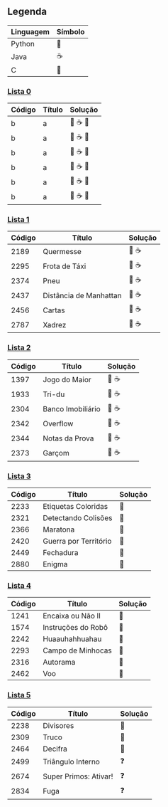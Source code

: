## Legenda

**Linguagem** | **Símbolo** |
--- | --- |
Python | :snake: |
Java | :coffee: |
C | :croissant: |

### [Lista 0](https://github.com/beatrizopdd/UFF_ListasBeecrowd/tree/master/lista_0)

**Código** | **Título** | **Solução** |
--- | --- | --- |
b | a | :snake: :coffee: :croissant: |
b | a | :snake: :coffee: :croissant: |
b | a | :snake: :coffee: :croissant: |
b | a | :snake: :coffee: :croissant: |
b | a | :snake: :coffee: :croissant: |
b | a | :snake: :coffee: :croissant: |


### [Lista 1](https://github.com/beatrizopdd/UFF_ListasBeecrowd/tree/master/lista_1)

**Código** | **Título** | **Solução** |
--- | --- | --- |
2189 | Quermesse | :snake: :coffee: |
2295 | Frota de Táxi | :snake: :coffee: |
2374 | Pneu | :snake: :coffee: |
2437 | Distância de Manhattan | :snake: :coffee: |
2456 | Cartas | :snake: :coffee: |
2787 | Xadrez | :snake: :coffee: |


### [Lista 2](https://github.com/beatrizopdd/UFF_ListasBeecrowd/tree/master/lista_2)

**Código** | **Título** | **Solução** |
--- | --- | --- |
1397 | Jogo do Maior | :snake: :coffee: |
1933 | Tri-du | :snake: :coffee: |
2304 | Banco Imobiliário | :snake: :coffee: |
2342 | Overflow | :snake: :coffee: |
2344 | Notas da Prova | :snake: :coffee: |
2373 | Garçom | :snake: :coffee:  |


### [Lista 3](https://github.com/beatrizopdd/UFF_ListasBeecrowd/tree/master/lista_3)

**Código** | **Título** | **Solução** |
--- | --- | --- |
2233 | Etiquetas Coloridas | :snake: |
2321 | Detectando Colisões | :snake: |
2366 | Maratona | :snake: |
2420 | Guerra por Território | :snake: |
2449 | Fechadura | :snake: |
2880 | Enigma | :snake: |


### [Lista 4](https://github.com/beatrizopdd/UFF_ListasBeecrowd/tree/master/lista_4)

**Código** | **Título** | **Solução** |
--- | --- | --- |
1241 | Encaixa ou Não II | :snake: |
1574 | Instruções do Robô | :snake: |
2242 | Huaauhahhuahau | :snake: |
2293 | Campo de Minhocas | :snake: |
2316 | Autorama | :snake: |
2462 | Voo | :snake: |


### [Lista 5](https://github.com/beatrizopdd/UFF_ListasBeecrowd/tree/master/lista_5)

**Código** | **Título** | **Solução** |
--- | --- | --- |
2238 | Divisores | :snake: |
2309 | Truco | :snake: |
2464 | Decifra | :snake: |
2499 | Triângulo Interno | :question: |
2674 | Super Primos: Ativar! | :question: |
2834 | Fuga | :question: |

